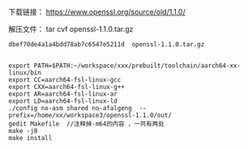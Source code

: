 
下载链接： https://www.openssl.org/source/old/1.1.0/

解压文件： tar cvf openssl-1.1.0.tar.gz

    dbef70de4a1a4bdd78ab7c6547e5211d  openssl-1.1.0.tar.gz


    export PATH=$PATH:~/workspace/xxx/prebuilt/toolchain/aarch64-xx-linux/bin    
    export CC=aarch64-fsl-linux-gcc    
    export CXX=aarch64-fsl-linux-g++    
    export AR=aarch64-fsl-linux-ar    
    export LD=aarch64-fsl-linux-ld   
    ./config no-asm shared no-afalgeng  --prefix=/home/xx/workspace3/openssl-1.1.0/out/   
    gedit Makefile  //注释掉-m64的内容 ，一共有两处   
    make -j8     
    make install    

